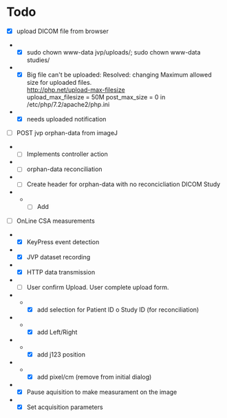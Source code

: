 # Todo
- [x] upload DICOM file from browser
- - [x]  sudo chown www-data jvp/uploads/; sudo chown www-data studies/
- - [x] Big file can't be uploaded:
    Resolved: changing 
    Maximum allowed size for uploaded files.                                                         
    http://php.net/upload-max-filesize                                                               
    upload_max_filesize = 50M
    post_max_size =	0
    in /etc/php/7.2/apache2/php.ini 
- - [x]  needs uploaded notification
- [ ] POST jvp orphan-data from imageJ
- - [ ] Implements controller action
- - [ ] orphan-data reconciliation
- - [ ] Create header for orphan-data with no reconcicliation DICOM Study
- - - [ ] Add 
- [ ] OnLine CSA measurements
- - [x] KeyPress event detection
- - [x] JVP dataset recording
- - [x] HTTP data transmission
- - [ ] User confirm Upload. User complete upload form.
- - - [x] add selection for Patient ID o Study ID (for reconciliation)
- - - [x] add  Left/Right
- - - [x] add  j123 position
- - - [x] add  pixel/cm (remove from initial dialog)
- - [x] Pause aquisition to make measurament on the image
- - [x] Set acquisition parameters
